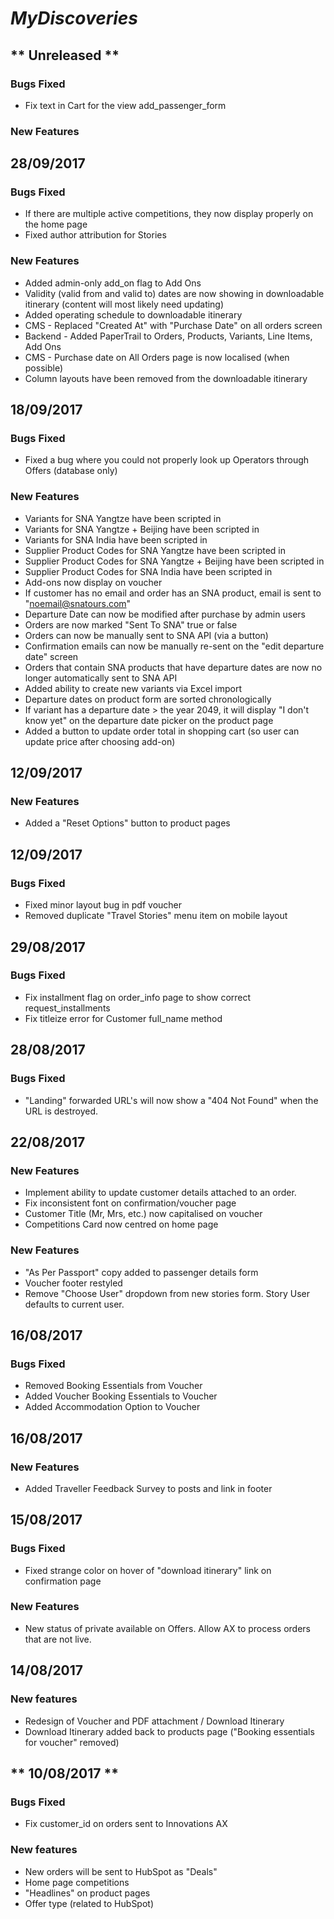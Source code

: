 # ***MyDiscoveries***
## ** Unreleased **
### Bugs Fixed
- Fix text in Cart for the view add_passenger_form
### New Features

## **28/09/2017**
### Bugs Fixed
- If there are multiple active competitions, they now display properly on the home page
- Fixed author attribution for Stories

### New Features
- Added admin-only add_on flag to Add Ons
- Validity (valid from and valid to) dates are now showing in downloadable itinerary (content will most likely need updating)
- Added operating schedule to downloadable itinerary
- CMS - Replaced "Created At" with "Purchase Date" on all orders screen
- Backend - Added PaperTrail to Orders, Products, Variants, Line Items, Add Ons
- CMS - Purchase date on All Orders page is now localised (when possible)
- Column layouts have been removed from the downloadable itinerary

## **18/09/2017**
### Bugs Fixed
- Fixed a bug where you could not properly look up Operators through Offers (database only)

### New Features
- Variants for SNA Yangtze have been scripted in
- Variants for SNA Yangtze + Beijing have been scripted in
- Variants for SNA India have been scripted in
- Supplier Product Codes for SNA Yangtze have been scripted in
- Supplier Product Codes for SNA Yangtze + Beijing have been scripted in
- Supplier Product Codes for SNA India have been scripted in
- Add-ons now display on voucher
- If customer has no email and order has an SNA product, email is sent to "noemail@snatours.com"
- Departure Date can now be modified after purchase by admin users
- Orders are now marked "Sent To SNA" true or false
- Orders can now be manually sent to SNA API (via a button)
- Confirmation emails can now be manually re-sent on the "edit departure date" screen
- Orders that contain SNA products that have departure dates are now no longer automatically sent to SNA API
- Added ability to create new variants via Excel import
- Departure dates on product form are sorted chronologically
- If variant has a departure date > the year 2049, it will display "I don't know yet" on the departure date picker on the product page
- Added a button to update order total in shopping cart (so user can update price after choosing add-on)


## **12/09/2017**
### New Features
- Added a "Reset Options" button to product pages

## **12/09/2017**
### Bugs Fixed
- Fixed minor layout bug in pdf voucher
- Removed duplicate "Travel Stories" menu item on mobile layout

## **29/08/2017**
### Bugs Fixed
- Fix installment flag on order_info page to show correct request_installments
- Fix titleize error for Customer full_name method

## **28/08/2017**
### Bugs Fixed
- "Landing" forwarded URL's will now show a "404 Not Found" when the URL is destroyed.
 
## **22/08/2017**
### New Features
- Implement ability to update customer details attached to an order.
- Fix inconsistent font on confirmation/voucher page
- Customer Title (Mr, Mrs, etc.) now capitalised on voucher
- Competitions Card now centred on home page
### New Features
- "As Per Passport" copy added to passenger details form
- Voucher footer restyled
- Remove "Choose User" dropdown from new stories form. Story User defaults to current user.

## **16/08/2017**
### Bugs Fixed
- Removed Booking Essentials from Voucher
- Added Voucher Booking Essentials to Voucher
- Added Accommodation Option to Voucher

## **16/08/2017**
### New Features
- Added Traveller Feedback Survey to posts and link in footer

## **15/08/2017**
### Bugs Fixed
- Fixed strange color on hover of "download itinerary" link on confirmation page
### New Features
- New status of private available on Offers. Allow AX to process orders that are not live.

## **14/08/2017**
### New features
- Redesign of Voucher and PDF attachment / Download Itinerary
- Download Itinerary added back to products page ("Booking essentials for voucher" removed)

## ** 10/08/2017 **
### Bugs Fixed
- Fix customer_id on orders sent to Innovations AX

### New features
- New orders will be sent to HubSpot as "Deals"
- Home page competitions
- "Headlines" on product pages
- Offer type (related to HubSpot)